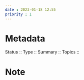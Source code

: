 ```yaml
---
date : 2023-01-18 12:55
priority : 1
---
```

# Metadata
Status ::
Type ::
Summary :: 
Topics :: 
# Note
